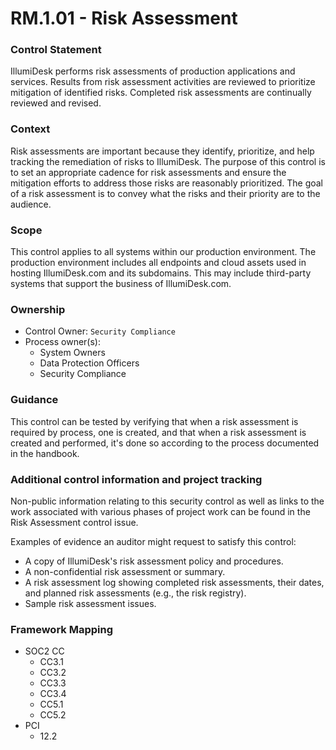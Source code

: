 # RM.1.01 - Risk Assessment



### Control Statement

IllumiDesk performs risk assessments of production applications and services. Results from risk assessment activities are reviewed to prioritize mitigation of identified risks. Completed risk assessments are continually reviewed and revised.

###  Context

Risk assessments are important because they identify, prioritize, and help tracking the remediation of risks to IllumiDesk. The purpose of this control is to set an appropriate cadence for risk assessments and ensure the mitigation efforts to address those risks are reasonably prioritized. The goal of a risk assessment is to convey what the risks and their priority are to the audience.

###  Scope

This control applies to all systems within our production environment. The production environment includes all endpoints and cloud assets used in hosting IllumiDesk.com and its subdomains. This may include third-party systems that support the business of IllumiDesk.com.

###  Ownership

* Control Owner: `Security Compliance`
* Process owner\(s\):
  * System Owners
  * Data Protection Officers
  * Security Compliance

###  Guidance

This control can be tested by verifying that when a risk assessment is required by process, one is created, and that when a risk assessment is created and performed, it's done so according to the process documented in the handbook.

###  Additional control information and project tracking

Non-public information relating to this security control as well as links to the work associated with various phases of project work can be found in the Risk Assessment control issue.

Examples of evidence an auditor might request to satisfy this control:

* A copy of IllumiDesk's risk assessment policy and procedures.
* A non-confidential risk assessment or summary.
* A risk assessment log showing completed risk assessments, their dates, and planned risk assessments \(e.g., the risk registry\).
* Sample risk assessment issues.

###  Framework Mapping

* SOC2 CC
  * CC3.1
  * CC3.2
  * CC3.3
  * CC3.4
  * CC5.1
  * CC5.2
* PCI
  * 12.2

